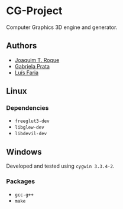 # CG-Project
Computer Graphics 3D engine and generator.

## Authors

* [Joaquim T. Roque](https://github.com/jtmr05)
* [Gabriela Prata](https://github.com/GabrielaPrata)
* [Luís Faria](https://github.com/DivineWingedDemon)

## Linux

### Dependencies

* `freeglut3-dev` 
* `libglew-dev` 
* `libdevil-dev`

## Windows

Developed and tested using `cygwin 3.3.4-2`.

### Packages

* `gcc-g++`
* `make`
